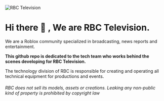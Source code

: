 ![RBC Television](https://github.com/user-attachments/assets/a06df9b8-e622-43dc-aeb7-5470e1935c73)

# Hi there 👋 , We are RBC Television. 
We are a Roblox community specialized in broadcasting, news reports and entertainment.

**This github repo is dedicated to the tech team who works behind the scenes developing for RBC Television.**

The technology division of RBC is responsible for creating and operating all technical equipment for productions and events.

###### RBC does not sell its models, assets or creations. Leaking any non-public kind of property is prohibited by copyright law
